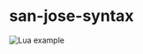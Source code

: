 # san-jose-syntax

![Lua example](https://user-images.githubusercontent.com/5372709/33843737-76824ccc-de9e-11e7-8fcb-6d165f3366c3.png)
